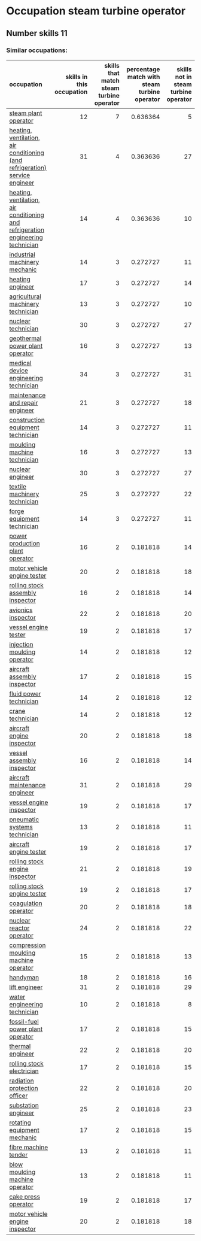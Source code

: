 # Occupation steam turbine operator
## Number skills 11
### Similar occupations:
| occupation                                                                                                                                                            |   skills in this occupation |   skills that match steam turbine operator |   percentage match with steam turbine operator |   skills not in steam turbine operator |
|:----------------------------------------------------------------------------------------------------------------------------------------------------------------------|----------------------------:|-------------------------------------------:|-----------------------------------------------:|---------------------------------------:|
| [steam plant operator](steam_plant_operator.md)                                                                                                                       |                          12 |                                          7 |                                       0.636364 |                                      5 |
| [heating, ventilation, air conditioning (and refrigeration) service engineer](heating,_ventilation,_air_conditioning_(and_refrigeration)_service_engineer.md)         |                          31 |                                          4 |                                       0.363636 |                                     27 |
| [heating, ventilation, air conditioning and refrigeration engineering technician](heating,_ventilation,_air_conditioning_and_refrigeration_engineering_technician.md) |                          14 |                                          4 |                                       0.363636 |                                     10 |
| [industrial machinery mechanic](industrial_machinery_mechanic.md)                                                                                                     |                          14 |                                          3 |                                       0.272727 |                                     11 |
| [heating engineer](heating_engineer.md)                                                                                                                               |                          17 |                                          3 |                                       0.272727 |                                     14 |
| [agricultural machinery technician](agricultural_machinery_technician.md)                                                                                             |                          13 |                                          3 |                                       0.272727 |                                     10 |
| [nuclear technician](nuclear_technician.md)                                                                                                                           |                          30 |                                          3 |                                       0.272727 |                                     27 |
| [geothermal power plant operator](geothermal_power_plant_operator.md)                                                                                                 |                          16 |                                          3 |                                       0.272727 |                                     13 |
| [medical device engineering technician](medical_device_engineering_technician.md)                                                                                     |                          34 |                                          3 |                                       0.272727 |                                     31 |
| [maintenance and repair engineer](maintenance_and_repair_engineer.md)                                                                                                 |                          21 |                                          3 |                                       0.272727 |                                     18 |
| [construction equipment technician](construction_equipment_technician.md)                                                                                             |                          14 |                                          3 |                                       0.272727 |                                     11 |
| [moulding machine technician](moulding_machine_technician.md)                                                                                                         |                          16 |                                          3 |                                       0.272727 |                                     13 |
| [nuclear engineer](nuclear_engineer.md)                                                                                                                               |                          30 |                                          3 |                                       0.272727 |                                     27 |
| [textile machinery technician](textile_machinery_technician.md)                                                                                                       |                          25 |                                          3 |                                       0.272727 |                                     22 |
| [forge equipment technician](forge_equipment_technician.md)                                                                                                           |                          14 |                                          3 |                                       0.272727 |                                     11 |
| [power production plant operator](power_production_plant_operator.md)                                                                                                 |                          16 |                                          2 |                                       0.181818 |                                     14 |
| [motor vehicle engine tester](motor_vehicle_engine_tester.md)                                                                                                         |                          20 |                                          2 |                                       0.181818 |                                     18 |
| [rolling stock assembly inspector](rolling_stock_assembly_inspector.md)                                                                                               |                          16 |                                          2 |                                       0.181818 |                                     14 |
| [avionics inspector](avionics_inspector.md)                                                                                                                           |                          22 |                                          2 |                                       0.181818 |                                     20 |
| [vessel engine tester](vessel_engine_tester.md)                                                                                                                       |                          19 |                                          2 |                                       0.181818 |                                     17 |
| [injection moulding operator](injection_moulding_operator.md)                                                                                                         |                          14 |                                          2 |                                       0.181818 |                                     12 |
| [aircraft assembly inspector](aircraft_assembly_inspector.md)                                                                                                         |                          17 |                                          2 |                                       0.181818 |                                     15 |
| [fluid power technician](fluid_power_technician.md)                                                                                                                   |                          14 |                                          2 |                                       0.181818 |                                     12 |
| [crane technician](crane_technician.md)                                                                                                                               |                          14 |                                          2 |                                       0.181818 |                                     12 |
| [aircraft engine inspector](aircraft_engine_inspector.md)                                                                                                             |                          20 |                                          2 |                                       0.181818 |                                     18 |
| [vessel assembly inspector](vessel_assembly_inspector.md)                                                                                                             |                          16 |                                          2 |                                       0.181818 |                                     14 |
| [aircraft maintenance engineer](aircraft_maintenance_engineer.md)                                                                                                     |                          31 |                                          2 |                                       0.181818 |                                     29 |
| [vessel engine inspector](vessel_engine_inspector.md)                                                                                                                 |                          19 |                                          2 |                                       0.181818 |                                     17 |
| [pneumatic systems technician](pneumatic_systems_technician.md)                                                                                                       |                          13 |                                          2 |                                       0.181818 |                                     11 |
| [aircraft engine tester](aircraft_engine_tester.md)                                                                                                                   |                          19 |                                          2 |                                       0.181818 |                                     17 |
| [rolling stock engine inspector](rolling_stock_engine_inspector.md)                                                                                                   |                          21 |                                          2 |                                       0.181818 |                                     19 |
| [rolling stock engine tester](rolling_stock_engine_tester.md)                                                                                                         |                          19 |                                          2 |                                       0.181818 |                                     17 |
| [coagulation operator](coagulation_operator.md)                                                                                                                       |                          20 |                                          2 |                                       0.181818 |                                     18 |
| [nuclear reactor operator](nuclear_reactor_operator.md)                                                                                                               |                          24 |                                          2 |                                       0.181818 |                                     22 |
| [compression moulding machine operator](compression_moulding_machine_operator.md)                                                                                     |                          15 |                                          2 |                                       0.181818 |                                     13 |
| [handyman](handyman.md)                                                                                                                                               |                          18 |                                          2 |                                       0.181818 |                                     16 |
| [lift engineer](lift_engineer.md)                                                                                                                                     |                          31 |                                          2 |                                       0.181818 |                                     29 |
| [water engineering technician](water_engineering_technician.md)                                                                                                       |                          10 |                                          2 |                                       0.181818 |                                      8 |
| [fossil-fuel power plant operator](fossil-fuel_power_plant_operator.md)                                                                                               |                          17 |                                          2 |                                       0.181818 |                                     15 |
| [thermal engineer](thermal_engineer.md)                                                                                                                               |                          22 |                                          2 |                                       0.181818 |                                     20 |
| [rolling stock electrician](rolling_stock_electrician.md)                                                                                                             |                          17 |                                          2 |                                       0.181818 |                                     15 |
| [radiation protection officer](radiation_protection_officer.md)                                                                                                       |                          22 |                                          2 |                                       0.181818 |                                     20 |
| [substation engineer](substation_engineer.md)                                                                                                                         |                          25 |                                          2 |                                       0.181818 |                                     23 |
| [rotating equipment mechanic](rotating_equipment_mechanic.md)                                                                                                         |                          17 |                                          2 |                                       0.181818 |                                     15 |
| [fibre machine tender](fibre_machine_tender.md)                                                                                                                       |                          13 |                                          2 |                                       0.181818 |                                     11 |
| [blow moulding machine operator](blow_moulding_machine_operator.md)                                                                                                   |                          13 |                                          2 |                                       0.181818 |                                     11 |
| [cake press operator](cake_press_operator.md)                                                                                                                         |                          19 |                                          2 |                                       0.181818 |                                     17 |
| [motor vehicle engine inspector](motor_vehicle_engine_inspector.md)                                                                                                   |                          20 |                                          2 |                                       0.181818 |                                     18 |

